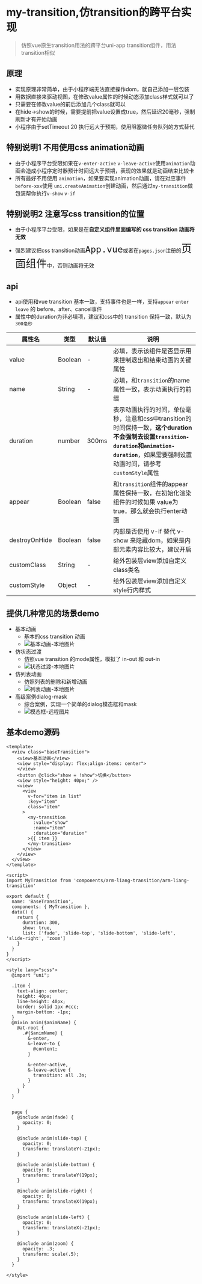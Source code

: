 # my-transition,仿transition的跨平台实现

> 仿照vue原生transition用法的跨平台uni-app transition组件，用法transition相似

## 原理
- 实现原理非常简单，由于小程序端无法直接操作dom，就自己添加一层包装
- 用数据直接来驱动视图，在修改value属性的时候动态添加class样式就可以了
- 只需要在修改value的前后添加几个class就可以
- 在hide->show的时候，需要提前把value设置成true，然后延迟20毫秒，强制刷新才有开始动画
- 小程序由于setTimeout 20 执行远大于预期，使用阻塞微任务队列的方式替代

## 特别说明1 不用使用css animation动画
- 由于小程序平台受限如果在`v-enter-active` `v-leave-active`使用`animation`动画会造成小程序定时器预计时间远大于预期，表现的效果就是动画结束比较卡
- 所有最好不用使用 `animation`，如果要实现animation动画，请在对应事件`before-xxx`使用 `uni.createAnimation`创建动画，然后通过`my-transition`做包装帮你执行`v-show` `v-if`

## 特别说明2 注意写css transition的位置
- 由于小程序平台受限，如果是在**自定义组件里面编写的 css transition 动画将无效**
- 强烈建议把css transition动画<span style="font-size:2em">`App.vue`</span>或者在`pages.json`注册的<span style="font-size:2em">页面组件</span>中，否则动画将无效

## api
- api使用和vue transition 基本一致，支持事件也是一样，支持`appear` `enter` `leave` 的 before、after、cancel事件
- 属性中的duration为非必填项，建议和css中的 transition 保持一致，默认为`300毫秒`

| 属性名        | 类型    | 默认值 | 说明                                                                                                                                                                                               |
| ------------- | ------- | ------ | -------------------------------------------------------------------------------------------------------------------------------------------------------------------------------------------------- |
| value         | Boolean | -      | 必填，表示该组件是否显示用来控制退出和结束动画的关键属性                                                                                                                                           |  |
| name          | String  | -      | 必填，和`transition`的name属性一致，表示动画执行的前缀                                                                                                                                             |
| duration      | number  | 300ms  | 表示动画执行的时间，单位毫秒，注意和css中transition的时间保持一致，<b>这个duration不会强制去设置`transition-duration`和`animation-duration`</b>，如果需要强制设置动画时间，请参考`customStyle`属性 |
| appear        | Boolean | false  | 和`transition`组件的appear属性保持一致，在初始化渲染组件的时候如果 value为true，那么就会执行enter动画                                                                                              |
| destroyOnHide | Boolean | false  | 内部是否使用 v-if 替代 v-show 来隐藏dom，如果是内部元素内容比较大，建议开启                                                                                                                        |
| customClass   | String  | -      | 给外包装层view添加自定义class类名                                                                                                                                                                  |
| customStyle   | Object  | -      | 给外包装层view添加自定义style行内样式                                                                                                                                                              |


## 提供几种常见的场景demo
- 基本动画
  - 基本的css transition 动画
  - ![基本动画-本地图片](capture/base-transition.gif)
- 仿状态过渡
  - 仿照vue transition 的mode属性，模拟了 in-out 和 out-in 
  - ![状态过渡-本地图片](capture/status-change.gif)
- 仿列表动画
  - 仿照列表的删除和新增动画
  - ![列表动画-本地图片](capture/transition-group.gif)
- 高级案例dialog-mask
  - 综合案例，实现一个简单的dialog模态框和mask
  - ![模态框-远程图片](capture/advance.gif)
  
## 基本demo源码

````vue
<template>
  <view class="baseTransition">
    <view>基本动画</view>
    <view style="display: flex;align-items: center">
    </view>
    <button @click="show = !show">切换</button>
    <view style="height: 40px;" />
    <view>
      <view
        v-for="item in list"
        :key="item"
        class="item"
      >
        <my-transition
          :value="show"
          :name="item"
          :duration="duration"
        >{{ item }}
        </my-transition>
      </view>
    </view>
  </view>
</template>

<script>
import MyTransition from 'components/arm-liang-transition/arm-liang-transition'

export default {
  name: 'BaseTransition',
  components: { MyTransition },
  data() {
    return {
      duration: 300,
      show: true,
      list: ['fade', 'slide-top', 'slide-bottom', 'slide-left', 'slide-right', 'zoom']
    }
  }
}
</script>

<style lang="scss">
  @import "uni";

  .item {
    text-align: center;
    height: 40px;
    line-height: 40px;
    border: solid 1px #ccc;
    margin-bottom: -1px;
  }
  @mixin anim($animName) {
    @at-root {
      .#{$animName} {
        &-enter,
        &-leave-to {
          @content;
        }

        &-enter-active,
        &-leave-active {
          transition: all .3s;
        }
      }
    }
  }


  page {
    @include anim(fade) {
      opacity: 0;
    }

    @include anim(slide-top) {
      opacity: 0;
      transform: translateY(-21px);
    }

    @include anim(slide-bottom) {
      opacity: 0;
      transform: translateY(19px);
    }

    @include anim(slide-right) {
      opacity: 0;
      transform: translateX(19px);
    }

    @include anim(slide-left) {
      opacity: 0;
      transform: translateX(-21px);
    }

    @include anim(zoom) {
      opacity: .3;
      transform: scale(.5);
    }
  }

</style>

````
